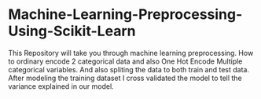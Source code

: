 # Machine-Learning-Preprocessing-Using-Scikit-Learn
This Repository will take you through machine learning preprocessing. How to ordinary encode 2 categorical data and also One Hot Encode Multiple categorical variables. And also spliting the data to both train and test data. After modeling the training dataset I cross validated the model to tell the variance explained in our model.
